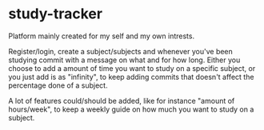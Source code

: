 # study-tracker
Platform mainly created for my self and my own intrests.

Register/login, create a subject/subjects and whenever you've been studying commit with a message on what and for how long.
Either you choose to add a amount of time you want to study on a specific subject, or you just add is as "infinity", to
keep adding commits that doesn't affect the percentage done of a subject.

A lot of features could/should be added, like for instance "amount of hours/week", to keep a weekly guide on how much you want to study
on a subject.
